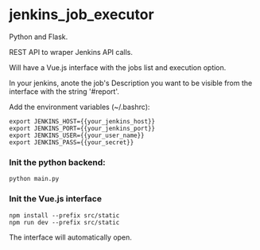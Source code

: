 # jenkins_job_executor

Python and Flask.

REST API to wraper Jenkins API calls.

Will have a Vue.js interface with the jobs list and execution option.


In your jenkins, anote the job's Description you want to be visible from the interface with the string '#report'.


Add the environment variables (~/.bashrc):

```
export JENKINS_HOST={{your_jenkins_host}}
export JENKINS_PORT={{your_jenkins_port}}
export JENKINS_USER={{your_user_name}}
export JENKINS_PASS={{your_secret}}
```

### Init the python backend:
```
python main.py
```

### Init the Vue.js interface
```
npm install --prefix src/static
npm run dev --prefix src/static
```

The interface will automatically open.